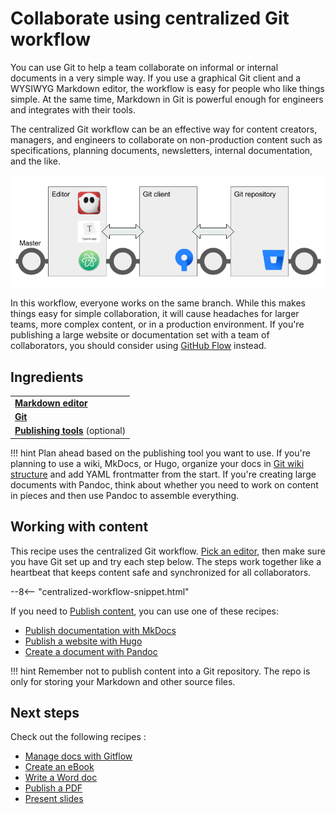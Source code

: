 # Collaborate using centralized Git workflow

You can use Git to help a team collaborate on informal or internal documents in a very simple way. If you use a graphical Git client and a WYSIWYG Markdown editor, the workflow is easy for people who like things simple. At the same time, Markdown in Git is powerful enough for engineers and integrates with their tools.

The centralized Git workflow can be an effective way for content creators, managers, and engineers to collaborate on non-production content such as specifications, planning documents, newsletters, internal documentation, and the like.

![Diagram of centralized Git workflow](../img/git-centralized-workflow.png)

In this workflow, everyone works on the same branch. While this makes things easy for simple collaboration, it will cause headaches for larger teams, more complex content, or in a production environment. If you're publishing a large website or documentation set with a team of collaborators, you should consider using [GitHub Flow](../recipes-gitflow/) instead.

## Ingredients

<table>
  <tr>
    <td><b><a href="../../tools/tools-editors/">Markdown editor</a></b></td>
  </tr>
  <tr>
    <td><b><a href="../../tools/tools-git-setup/">Git</a></b></td>
  </tr>
    <tr>
    <td><b><a href="../../tools/tools-publishing/">Publishing tools</a></b> (optional)</td>
  </tr>
</table>

!!! hint
    Plan ahead based on the publishing tool you want to use. 
    If you're planning to use a wiki, MkDocs, or Hugo, organize your docs in 
    [Git wiki structure](../../tools/tools-publishing#git-wiki-structure) and
    add YAML frontmatter from the start. If you're creating large documents with
    Pandoc, think about whether you need to work on content in pieces and 
    then use Pandoc to assemble everything.
    
## Working with content

This recipe uses the centralized Git workflow. [Pick an editor](../../tools/tools-editors/), then make sure you have Git set up and try each step below. The steps work together like a heartbeat that keeps content safe and synchronized for all collaborators.

--8<-- "centralized-workflow-snippet.html"

If you need to [Publish content](../../tools/tools-publishing/), you can use one of these recipes:

+ [Publish documentation with MkDocs](../recipes-mkdocs/)
+ [Publish a website with Hugo](../recipes-mkdocs/)
+ [Create a document with Pandoc](../recipes-pandoc/)

!!! hint
    Remember not to publish content into a Git repository. The repo is only for storing
    your Markdown and other source files.

## Next steps

Check out the following recipes  :

- [Manage docs with Gitflow](../recipes-gitflow/)
- [Create an eBook](../recipes-pandoc-ebook/)
- [Write a Word doc](../recipes-pandoc-word/)
- [Publish a PDF](../recipes-pandoc-pdf/)
- [Present slides](../recipes-slides/)
